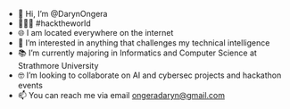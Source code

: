 - 👋 Hi, I’m @DarynOngera
- 👨🏾‍💻 #hacktheworld <cybersec>
- 🌐 I am located everywhere on the internet
- 🧠 I’m interested in anything that challenges my technical intelligence 
- 📚 I’m currently majoring in Informatics and Computer Science at Strathmore University 
- 🤓 I’m looking to collaborate on AI and cybersec projects and hackathon events
- 📫 You can reach me via email ongeradaryn@gmail.com 

<!---
DarynOngera/DarynOngera is a ✨ special ✨ repository because its `README.md` (this file) appears on your GitHub profile.
You can click the Preview link to take a look at your changes.
--->
